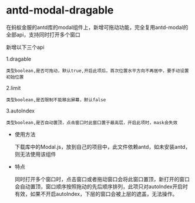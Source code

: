 # antd-modal-dragable
在蚂蚁金服的antd库的modal组件上，新增可拖动功能，完全复用antd-modal的全部api，支持同时打开多个窗口

  新增以下三个api

  1.dragable

    类型boolean,是否可拖动，默认true,开启此项后，首次位置水平方向不再居中，要手动设置初始位置

  2.limit

    类型boolean,是否限制不能移出屏幕，默认false

  3.autoIndex

    类型boolean,是否自动置顶，点击窗口时此窗口置于最高层，开启此项时，mask会失效
    
- 使用方法
 
    下载库中的Modal.js，放到自己的项目中，此文件依赖antd，如未安装antd，则无法使用该组件

- 特点
 
    同时打开多个窗口时，点击窗口或者拖动窗口会将此窗口置顶，新打开的窗口会自动置顶，窗口顺序按照拖动的先后顺序排列，此项只对autoIndex开启时有效，如果不开启autoIndex，下层的窗口会被上层的遮盖，无法操作。
